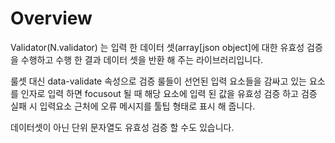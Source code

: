 Overview
===

Validator(N.validator) 는 입력 한 데이터 셋(array[json object]에 대한 유효성 검증을 수행하고 수행 한 결과 데이터 셋을 반환 해 주는 라이브러리입니다.
<p class="alert">룰셋 대신 data-validate 속성으로 검증 룰들이 선언된 입력 요소들을 감싸고 있는 요소를 인자로 입력 하면 focusout 될 때 해당 요소에 입력 된 값을 유효성 검증 하고 검증 실패 시 입력요소 근처에 오류 메시지를 툴팁 형태로 표시 해 줍니다.</p>
<p class="alert">데이터셋이 아닌 단위 문자열도 유효성 검증 할 수도 있습니다.</p>